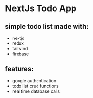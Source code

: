 # NextJs Todo App

## simple todo list made with:

- nextjs
- redux
- tailwind
- firebase

## features:

- google authentication
- todo list crud functions
- real time database calls
